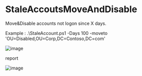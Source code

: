 # StaleAccoutsMoveAndDisable
Move&amp;Disable accounts not logon since X days.

Example : .\StaleAccount.ps1  -Days 100 -moveto 'OU=Disabled,OU=Corp,DC=Contoso,DC=com'

![image](https://github.com/PSGuy-x64/StaleAccoutsMoveAndDisable/assets/130890375/678a8fda-2a9e-4da6-9bd5-96a9b7cb5fc0)

report

![image](https://github.com/PSGuy-x64/StaleAccoutsMoveAndDisable/assets/130890375/2c2e1d6c-2a64-41cd-a83b-61558f7388ef)

